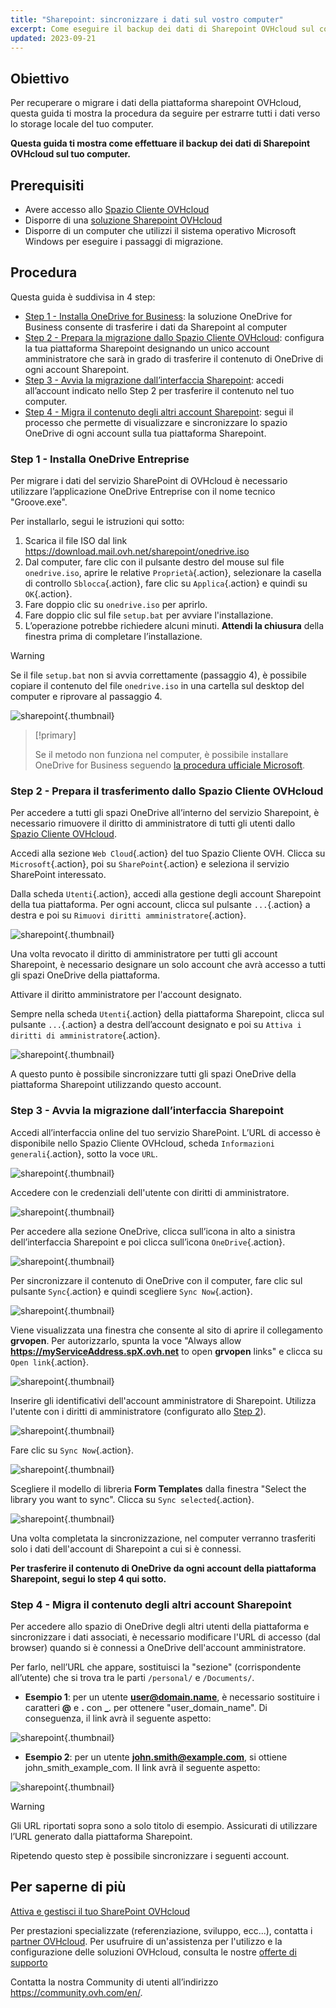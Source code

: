 ```yaml
---
title: "Sharepoint: sincronizzare i dati sul vostro computer"
excerpt: Come eseguire il backup dei dati di Sharepoint OVHcloud sul computer
updated: 2023-09-21
---
```


## Obiettivo

Per recuperare o migrare i dati della piattaforma sharepoint OVHcloud, questa guida ti mostra la procedura da seguire per estrarre tutti i dati verso lo storage locale del tuo computer.

**Questa guida ti mostra come effettuare il backup dei dati di Sharepoint OVHcloud sul tuo computer.**

## Prerequisiti

- Avere accesso allo [Spazio Cliente OVHcloud](https://www.ovh.com/auth/?action=gotomanager&from=https://www.ovh.it/&ovhSubsidiary=it)
- Disporre di una [soluzione Sharepoint OVHcloud](https://www.ovhcloud.com/it/collaborative-tools/sharepoint/)
- Disporre di un computer che utilizzi il sistema operativo Microsoft Windows per eseguire i passaggi di migrazione.

## Procedura

Questa guida è suddivisa in 4 step:

- [Step 1 - Installa OneDrive for Business](#installonedrive): la soluzione OneDrive for Business consente di trasferire i dati da Sharepoint al computer
- [Step 2 - Prepara la migrazione dallo Spazio Cliente OVHcloud](#controlpanelconfig): configura la tua piattaforma Sharepoint designando un unico account amministratore che sarà in grado di trasferire il contenuto di OneDrive di ogni account Sharepoint.
- [Step 3 - Avvia la migrazione dall’interfaccia Sharepoint](#migrationignition): accedi all’account indicato nello Step 2 per trasferire il contenuto nel tuo computer.
- [Step 4 - Migra il contenuto degli altri account Sharepoint](#migrationother): segui il processo che permette di visualizzare e sincronizzare lo spazio OneDrive di ogni account sulla tua piattaforma Sharepoint.

### Step 1 - Installa OneDrive Entreprise <a name="installonedrive"></a>

Per migrare i dati del servizio SharePoint di OVHcloud è necessario utilizzare l’applicazione OneDrive Entreprise con il nome tecnico "Groove.exe".

Per installarlo, segui le istruzioni qui sotto:

1. Scarica il file ISO dal link <https://download.mail.ovh.net/sharepoint/onedrive.iso>
2. Dal computer, fare clic con il pulsante destro del mouse sul file `onedrive.iso`, aprire le relative `Proprietà`{.action}, selezionare la casella di controllo `Sblocca`{.action}, fare clic su `Applica`{.action} e quindi su `OK`{.action}.
3. Fare doppio clic su `onedrive.iso` per aprirlo.
4. Fare doppio clic sul file `setup.bat` per avviare l'installazione.
5. L’operazione potrebbe richiedere alcuni minuti. **Attendi la chiusura** della finestra prima di completare l’installazione.

> [!warning]
>
> Se il file `setup.bat` non si avvia correttamente (passaggio 4), è possibile copiare il contenuto del file `onedrive.iso` in una cartella sul desktop del computer e riprovare al passaggio 4.

![sharepoint](images/sharepoint-eol-00.gif){.thumbnail}

> [!primary]
>
> Se il metodo non funziona nel computer, è possibile installare OneDrive for Business seguendo [la procedura ufficiale Microsoft](https://learn.microsoft.com/sharepoint/install-previous-sync-app#install-groove-exe-with-office-2016).

### Step 2 - Prepara il trasferimento dallo Spazio Cliente OVHcloud <a name="controlpanelconfig"></a>

Per accedere a tutti gli spazi OneDrive all’interno del servizio Sharepoint, è necessario rimuovere il diritto di amministratore di tutti gli utenti dallo [Spazio Cliente OVHcloud](https://www.ovh.com/auth/?action=gotomanager&from=https://www.ovh.it/&ovhSubsidiary=it).

Accedi alla sezione `Web Cloud`{.action} del tuo Spazio Cliente OVH. Clicca su `Microsoft`{.action}, poi su `SharePoint`{.action} e seleziona il servizio SharePoint interessato.

Dalla scheda `Utenti`{.action}, accedi alla gestione degli account Sharepoint della tua piattaforma. Per ogni account, clicca sul pulsante `...`{.action} a destra e poi su `Rimuovi diritti amministratore`{.action}.

![sharepoint](images/sharepoint-eol-01.png){.thumbnail}

Una volta revocato il diritto di amministratore per tutti gli account Sharepoint, è necessario designare un solo account che avrà accesso a tutti gli spazi OneDrive della piattaforma.

Attivare il diritto amministratore per l'account designato.

Sempre nella scheda `Utenti`{.action} della piattaforma Sharepoint, clicca sul pulsante `...`{.action} a destra dell’account designato e poi su `Attiva i diritti di amministratore`{.action}.

![sharepoint](images/sharepoint-eol-02.png){.thumbnail}

A questo punto è possibile sincronizzare tutti gli spazi OneDrive della piattaforma Sharepoint utilizzando questo account.

### Step 3 - Avvia la migrazione dall’interfaccia Sharepoint <a name="migrationignition"></a>

Accedi all’interfaccia online del tuo servizio SharePoint. L’URL di accesso è disponibile nello Spazio Cliente OVHcloud, scheda `Informazioni generali`{.action}, sotto la voce `URL`.

![sharepoint](images/sharepoint-eol-03.png){.thumbnail}

Accedere con le credenziali dell'utente con diritti di amministratore.

![sharepoint](images/sharepoint-eol-04.png){.thumbnail}

Per accedere alla sezione OneDrive, clicca sull’icona in alto a sinistra dell’interfaccia Sharepoint e poi clicca sull’icona `OneDrive`{.action}.

![sharepoint](images/sharepoint-eol-05.png){.thumbnail}

Per sincronizzare il contenuto di OneDrive con il computer, fare clic sul pulsante `Sync`{.action} e quindi scegliere `Sync Now`{.action}.

![sharepoint](images/sharepoint-eol-06.png){.thumbnail}

Viene visualizzata una finestra che consente al sito di aprire il collegamento **grvopen**. Per autorizzarlo, spunta la voce "Always allow **https://myServiceAddress.spX.ovh.net** to open **grvopen** links" e clicca su `Open link`{.action}.

![sharepoint](images/sharepoint-eol-07.png){.thumbnail}

Inserire gli identificativi dell'account amministratore di Sharepoint. Utilizza l'utente con i diritti di amministratore (configurato allo [Step 2](#controlpanelconfig)).

![sharepoint](images/sharepoint-eol-08.png){.thumbnail}

Fare clic su `Sync Now`{.action}.

![sharepoint](images/sharepoint-eol-09.png){.thumbnail}

Scegliere il modello di libreria **Form Templates** dalla finestra "Select the library you want to sync". Clicca su `Sync selected`{.action}.

![sharepoint](images/sharepoint-eol-10.png){.thumbnail}

Una volta completata la sincronizzazione, nel computer verranno trasferiti solo i dati dell'account di Sharepoint a cui si è connessi.

**Per trasferire il contenuto di OneDrive da ogni account della piattaforma Sharepoint, segui lo step 4 qui sotto.**

### Step 4 - Migra il contenuto degli altri account Sharepoint <a name="migrationother"></a>

Per accedere allo spazio di OneDrive degli altri utenti della piattaforma e sincronizzare i dati associati, è necessario modificare l'URL di accesso (dal browser) quando si è connessi a OneDrive dell'account amministratore.

Per farlo, nell’URL che appare, sostituisci la "sezione" (corrispondente all’utente) che si trova tra le parti `/personal/` e `/Documents/`.

- **Esempio 1**: per un utente **user@domain.name**, è necessario sostituire i caratteri **@** e **.** con **_**. per ottenere "user_domain_name". Di conseguenza, il link avrà il seguente aspetto:

![sharepoint](images/sharepoint-eol-11.png){.thumbnail}

- **Esempio 2**: per un utente **john.smith@example.com**, si ottiene john_smith_example_com. Il link avrà il seguente aspetto:

![sharepoint](images/sharepoint-eol-12.png){.thumbnail}

> [!warning]
>
> Gli URL riportati sopra sono a solo titolo di esempio. Assicurati di utilizzare l’URL generato dalla piattaforma Sharepoint.

Ripetendo questo step è possibile sincronizzare i seguenti account.

## Per saperne di più

[Attiva e gestisci il tuo SharePoint OVHcloud](/pages/web_cloud/email_and_collaborative_solutions/microsoft_sharepoint/sharepoint_manage)

Per prestazioni specializzate (referenziazione, sviluppo, ecc...), contatta i [partner OVHcloud](https://partner.ovhcloud.com/it/directory/).
Per usufruire di un'assistenza per l'utilizzo e la configurazione delle soluzioni OVHcloud, consulta le nostre [offerte di supporto](https://www.ovhcloud.com/it/support-levels/)

Contatta la nostra Community di utenti all’indirizzo <https://community.ovh.com/en/>.